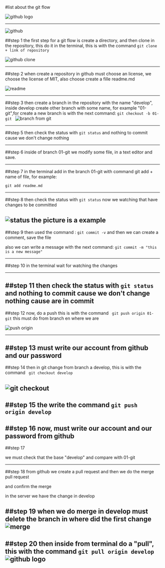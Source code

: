 #list about the git flow

![github logo](https://miro.medium.com/max/2400/1*WaaXnUvhvrswhBJSw4YTuQ.png) 

---

![github](https://csharpcorner.azureedge.net/article/git-and-github-version-control-local-and-remote-repository/Images/Git%20And%20Github%20Version%20Control.png) 

##step 1
the first step for a git flow is create a directory, and then clone in the repository, this do it in the terminal,  this is with the command 
``git clone + link of repository``


![github clone](https://docs.github.com/assets/images/help/repository/https-url-clone.png) 

---
##step 2
 when create a repository in github must choose an license, we choose the license of MIT, also choose create a fille readme.md

![readme](https://fileinfo.es/images/file-format/md.png) 

---
##step 3
then create a branch in the repository with the name "develop", inside develop create other branch with some name, for example "01-git",for create a new branch is with the next command:
``git checkout -b 01-git ``
![branch from git](https://backlog.com/app/themes/backlog-child/assets/img/guides/git/collaboration/using_branches_001.png) 

---

##step 5
then check the status with 
`` git status ``
and nothing to commit cause we don't change nothing

---
##step 6
inside of branch 01-git we modify some file, in a text editor and save.

---
##step 7
 in the terminal add in the branch 01-git with command git add + name of file, for example:

``git add readme.md	 ``

---

##step 8
then check the status with 
`` git status ``
now we watching that have changes to be committed 

![status](https://www.toolsqa.com/wp-content/gallery/git/git_status_untracked_file-1.png) 
the picture is a example
---
##step 9
 then used the command :
`` git commit -v `` 
and then we can create a comment, save the file

also we can write a message with the next command:
``git commit -m "this is a new message" ``

---
##step 10 
 in the terminal wait for watching the changes 

---
##step 11
then check the status with 
`` git status ``
and nothing to commit cause we don't change nothing cause are in commit
---

##step 12
now, do a push this is with the command 
`` git push origin 01-git``
this must do from branch en where we are 

![push origin](https://assets-global.website-files.com/5d514fd9493b0575f03520bd/5e2a15c9b3437b2c33018f6f_1*E1Ypr2GO9CVgbbqrguB2Qw.gif) 


---
##step 13
must write our account from github and our password
---

##step 14
then in git change from branch a develop, this is with the command
`` git checkout develop``

![git checkout ](https://static.javatpoint.com/tutorial/git/images/git-checkout.png) 
---

##step 15
the write the command 
`` git push origin develop ``
---
 
##step 16
now, must write our account and our password from github 
---
 
##step 17

we must check that the base "develop" and compare with 01-git

---

##step 18
from github we create a pull request and then we do the merge pull request

and confirm the merge

in the server we have the change in develop

##step 19
when we do merge in develop must delete the branch in where did the first change 
![merge](https://developers.sap.com/tutorials/webide-github-merge-pull-request/_jcr_content.github-proxy.1608398416.file/p6_4.png) 
---

##step 20
then inside from terminal do a "pull", this with the command 
``git pull origin develop  `` 
![github logo](https://64.media.tumblr.com/9fb0685ca9c513197d3be0f4fd186e12/tumblr_inline_ps7dd2ta811wthf4f_540.png) 
---












